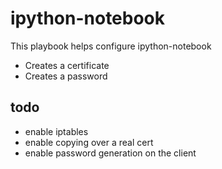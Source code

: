 # ipython-notebook

This playbook helps configure ipython-notebook

  * Creates a certificate
  * Creates a password

## todo

  * enable iptables
  * enable copying over a real cert
  * enable password generation on the client
